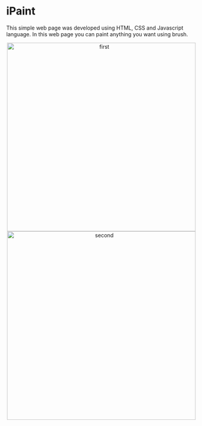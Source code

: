 # iPaint
This simple web page was developed using HTML, CSS and Javascript language. In this web page you can paint anything you want using brush.

<div align="center">
     <img src="https://user-images.githubusercontent.com/106261886/178952853-22d15eb6-f696-4af5-bb39-acd55facd344.PNG" alt="first" width="500">
     <img src="https://user-images.githubusercontent.com/106261886/178952869-875e753c-47de-4556-8c5a-64ce5f0155f8.PNG" alt="second" width="500">
</div>

